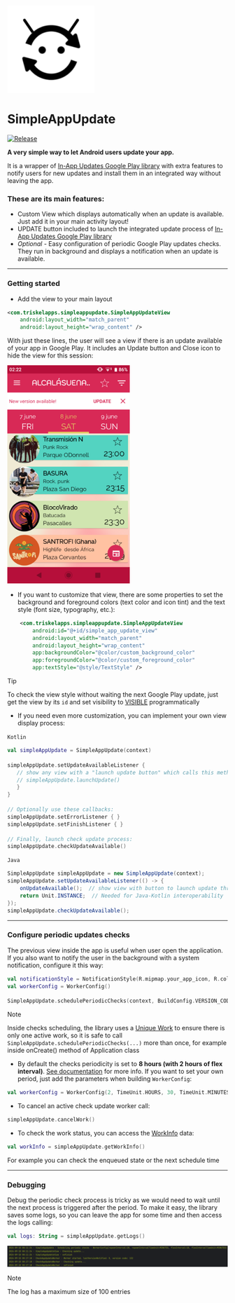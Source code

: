 ![Library icon](https://raw.githubusercontent.com/jbc25/SimpleAppUpdate/master/app/src/main/res/mipmap-xhdpi/simple_app_update_corners_icon.png)

# SimpleAppUpdate

[![Release](https://jitpack.io/v/com.triskelapps/simpleappupdate.svg)](https://jitpack.io/#com.triskelapps/simpleappupdate)

**A very simple way to let Android users update your app.**

It is a wrapper of [In-App Updates Google Play library](https://developer.android.com/guide/playcore/in-app-updates) with extra features to notify users for new updates and install them in an integrated way without leaving the app.

### These are its main features:

- Custom View which displays automatically when an update is available. Just add it in your main activity layout!
- UPDATE button included to launch the integrated update process of [In-App Updates Google Play library](https://developer.android.com/guide/playcore/in-app-updates/kotlin-java)
- _Optional_ - Easy configuration of periodic Google Play updates checks. They run in background and displays a notification when an update is available.

---

### Getting started

-  Add the view to your main layout

```xml
<com.triskelapps.simpleappupdate.SimpleAppUpdateView
    android:layout_width="match_parent"
    android:layout_height="wrap_content" />
```

With just these lines, the user will see a view if there is an update available of your app in Google Play. It includes an Update button and Close icon to hide the view for this session:

<img src="docs/update-view-demo.png" width="280">

- If you want to customize that view, there are some properties to set the background and foreground colors (text color and icon tint) and the text style (font size, typography, etc.):

```xml
    <com.triskelapps.simpleappupdate.SimpleAppUpdateView
        android:id="@+id/simple_app_update_view"
        android:layout_width="match_parent"
        android:layout_height="wrap_content"
        app:backgroundColor="@color/custom_background_color"
        app:foregroundColor="@color/custom_foreground_color"
        app:textStyle="@style/TextStyle" />
```

> [!TIP]
> To check the view style without waiting the next Google Play update, just get the view by its `id` and set visibility to [VISIBLE](https://developer.android.com/reference/android/view/View#VISIBLE "VISIBLE") programmatically

- If you need even more customization, you can implement your own view display process:

`Kotlin`
```kotlin
val simpleAppUpdate = SimpleAppUpdate(context)

simpleAppUpdate.setUpdateAvailableListener {
   // show any view with a "launch update button" which calls this method:
   // simpleAppUpdate.launchUpdate()
   }
}

// Optionally use these callbacks:
simpleAppUpdate.setErrorListener { }
simpleAppUpdate.setFinishListener { }

// Finally, launch check update process:
simpleAppUpdate.checkUpdateAvailable()
```

`Java`
```java
SimpleAppUpdate simpleAppUpdate = new SimpleAppUpdate(context);
simpleAppUpdate.setUpdateAvailableListener(() -> {
    onUpdateAvailable();  // show view with button to launch update throught: simpleAppUpdate.launchUpdate();
    return Unit.INSTANCE;  // Needed for Java-Kotlin interoperability
});
simpleAppUpdate.checkUpdateAvailable();
```
---

### Configure periodic updates checks

The previous view inside the app is useful when user open the application. If you also want to notify the user in the background with a system notification, configure it this way:

```kotlin
val notificationStyle = NotificationStyle(R.mipmap.your_app_icon, R.color.custom_notif_color)
val workerConfig = WorkerConfig()

SimpleAppUpdate.schedulePeriodicChecks(context, BuildConfig.VERSION_CODE, notificationStyle, workerConfig)
```

> [!NOTE]
> Inside checks scheduling, the library uses a [Unique Work](https://developer.android.com/develop/background-work/background-tasks/persistent/how-to/manage-work#unique-work) to ensure there is only one active work, so it is safe to call `SimpleAppUpdate.schedulePeriodicChecks(...)` more than once, for example inside  onCreate() method of Application class

- By default the checks periodicity is set to **8 hours (with 2 hours of flex interval)**. [See documentation](https://developer.android.com/develop/background-work/background-tasks/persistent/getting-started/define-work#flexible_run_intervals) for more info.
If you want to set your own period, just add the parameters when building `WorkerConfig`:
```kotlin
val workerConfig = WorkerConfig(2, TimeUnit.HOURS, 30, TimeUnit.MINUTES)
```

- To cancel an active check update worker call:
```kotlin
simpleAppUpdate.cancelWork()
```

- To check the work status, you can access the [WorkInfo](https://developer.android.com/reference/androidx/work/WorkInfo) data:
```kotlin
val workInfo = simpleAppUpdate.getWorkInfo()
```
For example you can check the enqueued state or the next schedule time


---

### Debugging
Debug the periodic check process is tricky as we would need to wait until the next process is triggered after the period.
To make it easy, the library saves some logs, so you can leave the app for some time and then access the logs calling:
```kotlin
val logs: String = simpleAppUpdate.getLogs()
```
![Log example](docs/log-example.png)

> [!NOTE]
> The log has a maximum size of 100 entries

